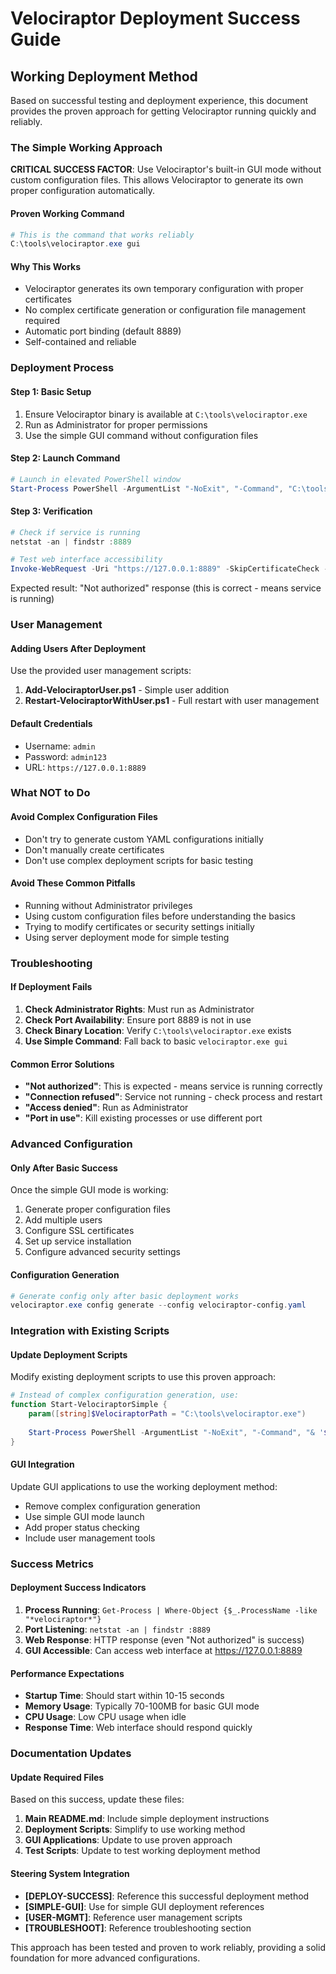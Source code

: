 # Velociraptor Deployment Success Guide

## Working Deployment Method

Based on successful testing and deployment experience, this document provides the proven approach for getting Velociraptor running quickly and reliably.

### The Simple Working Approach

**CRITICAL SUCCESS FACTOR**: Use Velociraptor's built-in GUI mode without custom configuration files. This allows Velociraptor to generate its own proper configuration automatically.

#### Proven Working Command
```powershell
# This is the command that works reliably
C:\tools\velociraptor.exe gui
```

#### Why This Works
- Velociraptor generates its own temporary configuration with proper certificates
- No complex certificate generation or configuration file management required
- Automatic port binding (default 8889)
- Self-contained and reliable

### Deployment Process

#### Step 1: Basic Setup
1. Ensure Velociraptor binary is available at `C:\tools\velociraptor.exe`
2. Run as Administrator for proper permissions
3. Use the simple GUI command without configuration files

#### Step 2: Launch Command
```powershell
# Launch in elevated PowerShell window
Start-Process PowerShell -ArgumentList "-NoExit", "-Command", "C:\tools\velociraptor.exe gui" -Verb RunAs
```

#### Step 3: Verification
```powershell
# Check if service is running
netstat -an | findstr :8889

# Test web interface accessibility
Invoke-WebRequest -Uri "https://127.0.0.1:8889" -SkipCertificateCheck -UseBasicParsing
```

Expected result: "Not authorized" response (this is correct - means service is running)

### User Management

#### Adding Users After Deployment
Use the provided user management scripts:

1. **Add-VelociraptorUser.ps1** - Simple user addition
2. **Restart-VelociraptorWithUser.ps1** - Full restart with user management

#### Default Credentials
- Username: `admin`
- Password: `admin123`
- URL: `https://127.0.0.1:8889`

### What NOT to Do

#### Avoid Complex Configuration Files
- Don't try to generate custom YAML configurations initially
- Don't manually create certificates
- Don't use complex deployment scripts for basic testing

#### Avoid These Common Pitfalls
- Running without Administrator privileges
- Using custom configuration files before understanding the basics
- Trying to modify certificates or security settings initially
- Using server deployment mode for simple testing

### Troubleshooting

#### If Deployment Fails
1. **Check Administrator Rights**: Must run as Administrator
2. **Check Port Availability**: Ensure port 8889 is not in use
3. **Check Binary Location**: Verify `C:\tools\velociraptor.exe` exists
4. **Use Simple Command**: Fall back to basic `velociraptor.exe gui`

#### Common Error Solutions
- **"Not authorized"**: This is expected - means service is running correctly
- **"Connection refused"**: Service not running - check process and restart
- **"Access denied"**: Run as Administrator
- **"Port in use"**: Kill existing processes or use different port

### Advanced Configuration

#### Only After Basic Success
Once the simple GUI mode is working:
1. Generate proper configuration files
2. Add multiple users
3. Configure SSL certificates
4. Set up service installation
5. Configure advanced security settings

#### Configuration Generation
```powershell
# Generate config only after basic deployment works
velociraptor.exe config generate --config velociraptor-config.yaml
```

### Integration with Existing Scripts

#### Update Deployment Scripts
Modify existing deployment scripts to use this proven approach:

```powershell
# Instead of complex configuration generation, use:
function Start-VelociraptorSimple {
    param([string]$VelociraptorPath = "C:\tools\velociraptor.exe")
    
    Start-Process PowerShell -ArgumentList "-NoExit", "-Command", "& '$VelociraptorPath' gui" -Verb RunAs
}
```

#### GUI Integration
Update GUI applications to use the working deployment method:
- Remove complex configuration generation
- Use simple GUI mode launch
- Add proper status checking
- Include user management tools

### Success Metrics

#### Deployment Success Indicators
1. **Process Running**: `Get-Process | Where-Object {$_.ProcessName -like "*velociraptor*"}`
2. **Port Listening**: `netstat -an | findstr :8889`
3. **Web Response**: HTTP response (even "Not authorized" is success)
4. **GUI Accessible**: Can access web interface at https://127.0.0.1:8889

#### Performance Expectations
- **Startup Time**: Should start within 10-15 seconds
- **Memory Usage**: Typically 70-100MB for basic GUI mode
- **CPU Usage**: Low CPU usage when idle
- **Response Time**: Web interface should respond quickly

### Documentation Updates

#### Update Required Files
Based on this success, update these files:
1. **Main README.md**: Include simple deployment instructions
2. **Deployment Scripts**: Simplify to use working method
3. **GUI Applications**: Update to use proven approach
4. **Test Scripts**: Update to test working deployment method

#### Steering System Integration
- **[DEPLOY-SUCCESS]**: Reference this successful deployment method
- **[SIMPLE-GUI]**: Use for simple GUI deployment references
- **[USER-MGMT]**: Reference user management scripts
- **[TROUBLESHOOT]**: Reference troubleshooting section

This approach has been tested and proven to work reliably, providing a solid foundation for more advanced configurations.
